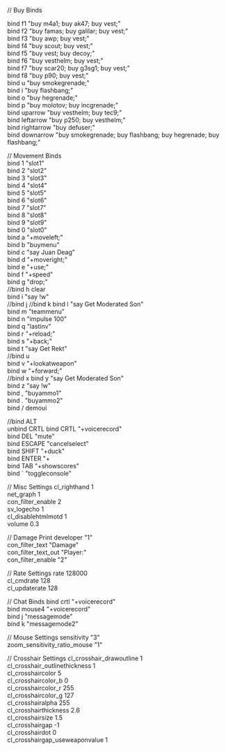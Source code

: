// Buy Binds

bind f1				"buy m4a1; buy ak47; buy vest;"  
bind f2 			"buy famas; buy galilar; buy vest;"  
bind f3 			"buy awp; buy vest;"  
bind f4				"buy scout; buy vest;"  
bind f5  			"buy vest; buy decoy;"  
bind f6  			"buy vesthelm; buy vest;"  
bind f7  			"buy scar20; buy g3sg1; buy vest;"  
bind f8  			"buy p90; buy vest;"  
bind u 				"buy smokegrenade;"  
bind i  			"buy flashbang;"  
bind o  			"buy hegrenade;"  
bind p   			"buy molotov; buy incgrenade;"  
bind uparrow 		"buy vesthelm; buy tec9;"  
bind leftarrow 		"buy p250; buy vesthelm;"  
bind rightarrow 	"buy defuser;"  
bind downarrow 		"buy smokegrenade; buy flashbang; buy hegrenade; buy flashbang;"  
  
// Movement Binds  
bind 1				"slot1"  
bind 2				"slot2"  
bind 3				"slot3"  
bind 4				"slot4"  
bind 5				"slot5"  
bind 6				"slot6"   
bind 7				"slot7"  
bind 8				"slot8"  
bind 9				"slot9"  
bind 0				"slot0"  
bind a 				"+moveleft;"  
bind b				"buymenu"  
bind c				"say Juan Deag"  
bind d 				"+moveright;"  
bind e 				"+use;"  
bind f				"+speed"  
bind g 				"drop;"  
//bind h			clear  
bind i				"say !w"  
//bind j
//bind k
bind l				"say Get Moderated Son"   
bind m				"teammenu"  
bind n 				"impulse 100"  
bind q 				"lastinv"  
bind r 				"+reload;"  
bind s 				"+back;"  
bind t				"say Get Rekt"  
//bind u				  
bind v				"+lookatweapon"  
bind w 				"+forward;"  
//bind x
bind y				"say Get Moderated Son"  
bind z				"say !w"  
bind ,				"buyammo1"  
bind .				"buyammo2"  
bind /				demoui  

//bind ALT			
unbind CRTL
bind CRTL 			"+voicerecord"  
bind DEL			"mute"  
bind ESCAPE			"cancelselect"  
bind SHIFT 			"+duck"  
bind ENTER			"+  
bind TAB 			"+showscores"  
bind ` 				"toggleconsole"  

// Misc Settings
cl_righthand 1  
net_graph 1  
con_filter_enable 2  
sv_logecho 1  
cl_disablehtmlmotd 1  
volume 0.3  

// Damage Print
developer "1"  
con_filter_text "Damage"  
con_filter_text_out "Player:"  
con_filter_enable "2"  

// Rate Settings
rate 128000  
cl_cmdrate 128  
cl_updaterate 128  

// Chat Binds
bind crtl "+voicerecord"  
bind mouse4 "+voicerecord"  
bind j "messagemode"  
bind k "messagemode2"  

// Mouse Settings
sensitivity "3"  
zoom_sensitivity_ratio_mouse "1"  

// Crosshair Settings
cl_crosshair_drawoutline 1  
cl_crosshair_outlinethickness 1  
cl_crosshaircolor 5  
cl_crosshaircolor_b 0  
cl_crosshaircolor_r 255  
cl_crosshaircolor_g 127  
cl_crosshairalpha 255  
cl_crosshairthickness 2.6  
cl_crosshairsize 1.5   
cl_crosshairgap -1  
cl_crosshairdot 0  
cl_crosshairgap_useweaponvalue 1  
